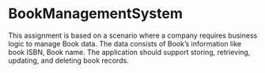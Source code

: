 # BookManagementSystem
This assignment is based on a scenario where a company requires business logic to manage Book data. The data consists of Book’s information like book ISBN, Book name. The application should support storing, retrieving, updating, and deleting book records.
